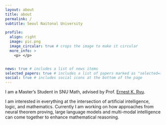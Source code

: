 ```yaml
---
layout: about
title: about
permalink: /
subtitle: Seoul Naitonal University

profile:
  align: right
  image: pic.png
  image_circular: true # crops the image to make it circular
  more_info: >
    <p> </p>


news: true # includes a list of news items
selected_papers: true # includes a list of papers marked as "selected={true}"
social: true # includes social icons at the bottom of the page
---
```


I am a Master’s Student in SNU Math, advised by Prof. <a href='https://ernestryu.com/'>Ernest K. Ryu</a>.

I am interested in everything at the intersection of artificial intelligence, logic, and mathematics. Currently I am working on how approaches from neural theorem proving, large language models and multi-modal intelligence can come together to enhance mathematical reasoning.


